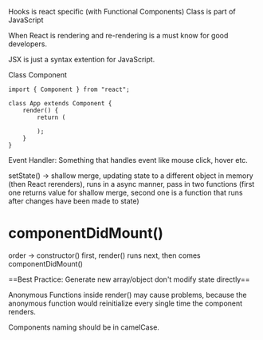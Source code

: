 Hooks is react specific (with Functional Components)
Class is part of JavaScript

When React is rendering and re-rendering is a must know for good developers.

JSX is just a syntax extention for JavaScript.

Class Component

```
import { Component } from "react";

class App extends Component {
	render() {
		return (
			
		);
	}
}
```

Event Handler: Something that handles event like mouse click, hover etc.

setState() -> shallow merge, updating state to a different object in memory (then React rerenders), runs in a async manner, pass in two functions (first one returns value for shallow merge, second one is a function that runs after changes have been made to state)

# componentDidMount()

order -> constructor() first, render() runs next, then comes componentDidMount()

==Best Practice: Generate new array/object don't modify state directly==

Anonymous Functions inside render() may cause problems, because the anonymous function would reinitialize every single time the component renders.

Components naming should be in camelCase.